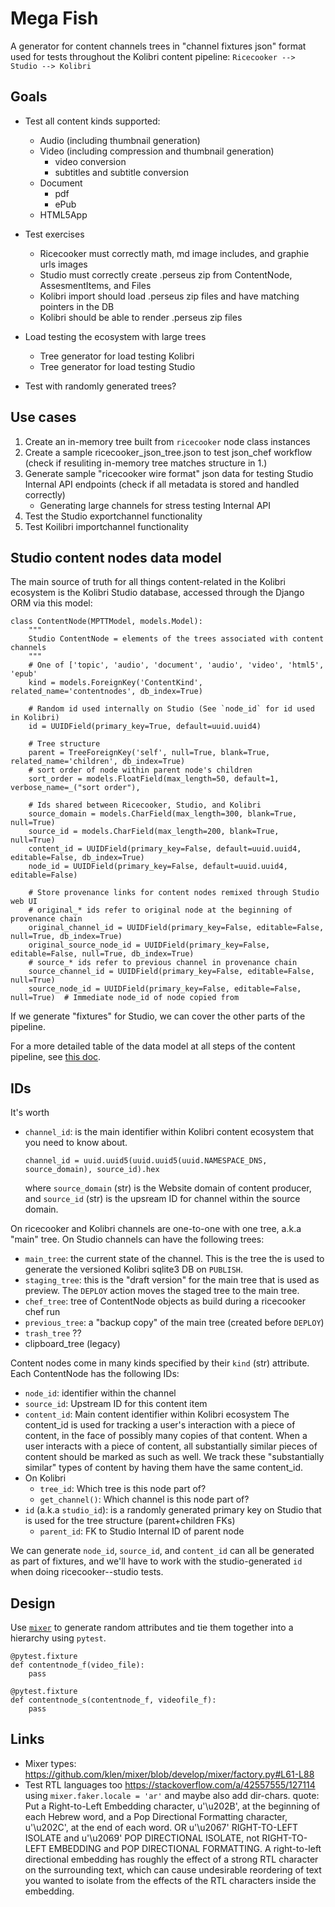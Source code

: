 Mega Fish
=========
A generator for content channels trees in "channel fixtures json" format used
for tests throughout the Kolibri content pipeline: `Ricecooker --> Studio --> Kolibri`

Goals
-----
  - Test all content kinds supported:
    - Audio (including thumbnail generation)
    - Video (including compression and thumbnail generation)
      - video conversion
      - subtitles and subtitle conversion
    - Document
      - pdf
      - ePub
    - HTML5App

  - Test exercises
    - Ricecooker must correctly math,  md image includes, and graphie urls images
    - Studio must correctly create .perseus zip from ContentNode, AssesmentItems, and Files
    - Kolibri import should load .perseus zip files and have matching pointers in the DB
    - Kolibri should be able to render .perseus zip files

  - Load testing the ecosystem with large trees
    - Tree generator for load testing Kolibri
    - Tree generator for load testing Studio

  - Test with randomly generated trees?



Use cases
---------
  1. Create an in-memory tree built from `ricecooker` node class instances
  2. Create a sample ricecooker_json_tree.json to test json_chef workflow
     (check if resuliting in-memory tree matches structure in 1.)
  3. Generate sample "ricecooker wire format" json data for testing Studio
     Internal API endpoints (check if all metadata is stored and handled correctly)
     - Generating large channels for stress testing Internal API
  4. Test the Studio exportchannel functionality
  5. Test Koilibri importchannel functionality



Studio content nodes data model
-------------------------------
The main source of truth for all things content-related in the Kolibri ecosystem
is the Kolibri Studio database, accessed through the Django ORM via this model:

    class ContentNode(MPTTModel, models.Model):
        """
        Studio ContentNode = elements of the trees associated with content channels
        """
        # One of ['topic', 'audio', 'document', 'audio', 'video', 'html5', 'epub'
        kind = models.ForeignKey('ContentKind', related_name='contentnodes', db_index=True)

        # Random id used internally on Studio (See `node_id` for id used in Kolibri)
        id = UUIDField(primary_key=True, default=uuid.uuid4)

        # Tree structure
        parent = TreeForeignKey('self', null=True, blank=True, related_name='children', db_index=True)
        # sort order of node within parent node's children
        sort_order = models.FloatField(max_length=50, default=1, verbose_name=_("sort order"),

        # Ids shared between Ricecooker, Studio, and Kolibri
        source_domain = models.CharField(max_length=300, blank=True, null=True)
        source_id = models.CharField(max_length=200, blank=True, null=True)
        content_id = UUIDField(primary_key=False, default=uuid.uuid4, editable=False, db_index=True)
        node_id = UUIDField(primary_key=False, default=uuid.uuid4, editable=False)

        # Store provenance links for content nodes remixed through Studio web UI
        # original_* ids refer to original node at the beginning of provenance chain
        original_channel_id = UUIDField(primary_key=False, editable=False, null=True, db_index=True)
        original_source_node_id = UUIDField(primary_key=False, editable=False, null=True, db_index=True)
        # source_* ids refer to previous channel in provenance chain
        source_channel_id = UUIDField(primary_key=False, editable=False, null=True)
        source_node_id = UUIDField(primary_key=False, editable=False, null=True)  # Immediate node_id of node copied from

If we generate "fixtures" for Studio, we can cover the other parts of the pipeline.

For a more detailed table of the data model at all steps of the content pipeline,
see [this doc](https://docs.google.com/spreadsheets/d/181hSEwJ7yVmMh7LEwaHENqQetYSsbSDwybHTO_0zZM0/edit#gid=1640972430).



IDs
---
It's worth 

  - `channel_id`: is the main identifier within Kolibri content ecosystem	that 
    you need to know about.
    ```
    channel_id = uuid.uuid5(uuid.uuid5(uuid.NAMESPACE_DNS, source_domain), source_id).hex
    ```
    where `source_domain` (str) is the Website domain of content producer, and
    `source_id` (str) is the upsream ID for channel within the source domain.

On ricecooker and Kolibri channels are one-to-one with one tree, a.k.a "main" tree.
On Studio channels can have the following trees:
  - `main_tree`: the current state of the channel. This is the tree the is used to generate the versioned Kolibri sqlite3 DB on `PUBLISH`.
  - `staging_tree`: this is the "draft version" for the main tree that is used as preview. The `DEPLOY` action moves the staged tree to the main tree.
  - `chef_tree`: tree of ContentNode objects as build during a ricecooker chef run
  - `previous_tree`: a "backup copy" of the main tree (created before `DEPLOY`)
  - `trash_tree` ?? 
  - clipboard_tree (legacy)


Content nodes come in many kinds specified by their `kind` (str) attribute.
Each ContentNode has the following IDs:
  - `node_id`: identifier within the channel
  - `source_id`: Upstream ID for this content item
  - `content_id`: Main content identifier within Kolibri ecosystem
    The content_id is used for tracking a user's interaction with a piece of
    content, in the face of possibly many copies of that content. When a user
    interacts with a piece of content, all substantially similar pieces of
    content should be marked as such as well. We track these "substantially
    similar" types of content by having them have the same content_id.
  - On Kolibri 
    - `tree_id`: Which tree is this node part of?
    - `get_channel()`: Which channel is this node part of?
  - `id` (a.k.a `studio_id`): is a randomly generated primary key
    on Studio that is used for the tree structure (parent+children FKs)
	-	`parent_id`: FK to Studio Internal ID of parent node


We can generate `node_id`, `source_id`, and `content_id` can all
be generated as part of fixtures, and we'll have to work with
the studio-generated `id` when doing ricecooker--studio tests.




Design
------
Use [`mixer`](https://github.com/klen/mixer#common-usage) to generate
random attributes and tie them together into a hierarchy using `pytest`.


    @pytest.fixture
    def contentnode_f(video_file):
        pass

    @pytest.fixture
    def contentnode_s(contentnode_f, videofile_f):
        pass



Links
-----
  - Mixer types: https://github.com/klen/mixer/blob/develop/mixer/factory.py#L61-L88
  - Test RTL languages too https://stackoverflow.com/a/42557555/127114
    using `mixer.faker.locale = 'ar'` and maybe also add dir-chars.
    quote: Put a Right-to-Left Embedding character, u'\u202B', at the beginning of each Hebrew word,
    and a Pop Directional Formatting character, u'\u202C', at the end of each word.
    OR u'\u2067' RIGHT-TO-LEFT ISOLATE and u'\u2069' POP DIRECTIONAL ISOLATE, not RIGHT-TO-LEFT EMBEDDING and POP DIRECTIONAL FORMATTING.
    A right-to-left directional embedding has roughly the effect of a strong RTL character on the surrounding text, 
    which can cause undesirable reordering of text you wanted to isolate from the effects of the RTL characters inside the embedding.


